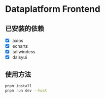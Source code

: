 # Dataplatform Frontend

## 已安装的依赖

- [x] axios
- [x] echarts
- [x] tailwindcss
- [x] daisyui
  
## 使用方法

```bash
pnpm install
pnpm run dev --host
```